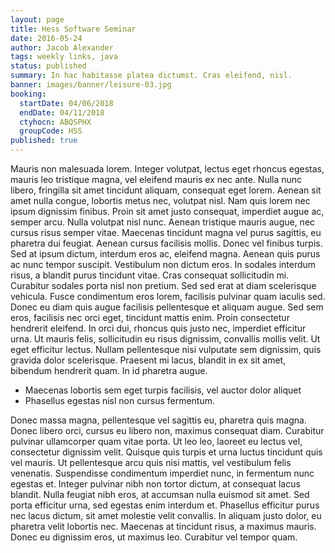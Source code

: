 ```yaml
---
layout: page
title: Hess Software Seminar
date: 2016-05-24
author: Jacob Alexander
tags: weekly links, java
status: published
summary: In hac habitasse platea dictumst. Cras eleifend, nisl.
banner: images/banner/leisure-03.jpg
booking:
  startDate: 04/06/2018
  endDate: 04/11/2018
  ctyhocn: ABQSPHX
  groupCode: HSS
published: true
---
```

Mauris non malesuada lorem. Integer volutpat, lectus eget rhoncus egestas, mauris leo tristique magna, vel eleifend mauris ex nec ante. Nulla nunc libero, fringilla sit amet tincidunt aliquam, consequat eget lorem. Aenean sit amet nulla congue, lobortis metus nec, volutpat nisl. Nam quis lorem nec ipsum dignissim finibus. Proin sit amet justo consequat, imperdiet augue ac, semper arcu. Nulla volutpat nisl nunc. Aenean tristique mauris augue, nec cursus risus semper vitae. Maecenas tincidunt magna vel purus sagittis, eu pharetra dui feugiat. Aenean cursus facilisis mollis. Donec vel finibus turpis. Sed at ipsum dictum, interdum eros ac, eleifend magna. Aenean quis purus ac nunc tempor suscipit. Vestibulum non dictum eros.
In sodales interdum risus, a blandit purus tincidunt vitae. Cras consequat sollicitudin mi. Curabitur sodales porta nisl non pretium. Sed sed erat at diam scelerisque vehicula. Fusce condimentum eros lorem, facilisis pulvinar quam iaculis sed. Donec eu diam quis augue facilisis pellentesque et aliquam augue. Sed sem eros, facilisis nec orci eget, tincidunt mattis enim. Proin consectetur hendrerit eleifend. In orci dui, rhoncus quis justo nec, imperdiet efficitur urna. Ut mauris felis, sollicitudin eu risus dignissim, convallis mollis velit. Ut eget efficitur lectus. Nullam pellentesque nisi vulputate sem dignissim, quis gravida dolor scelerisque. Praesent mi lacus, blandit in ex sit amet, bibendum hendrerit quam. In id pharetra augue.

* Maecenas lobortis sem eget turpis facilisis, vel auctor dolor aliquet
* Phasellus egestas nisl non cursus fermentum.

Donec massa magna, pellentesque vel sagittis eu, pharetra quis magna. Donec libero orci, cursus eu libero non, maximus consequat diam. Curabitur pulvinar ullamcorper quam vitae porta. Ut leo leo, laoreet eu lectus vel, consectetur dignissim velit. Quisque quis turpis et urna luctus tincidunt quis vel mauris. Ut pellentesque arcu quis nisi mattis, vel vestibulum felis venenatis. Suspendisse condimentum imperdiet nunc, in fermentum nunc egestas et. Integer pulvinar nibh non tortor dictum, at consequat lacus blandit. Nulla feugiat nibh eros, at accumsan nulla euismod sit amet. Sed porta efficitur urna, sed egestas enim interdum et. Phasellus efficitur purus nec lacus dictum, sit amet molestie velit convallis. In aliquam justo dolor, eu pharetra velit lobortis nec. Maecenas at tincidunt risus, a maximus mauris. Donec eu dignissim eros, ut maximus leo. Curabitur vel tempor quam.
